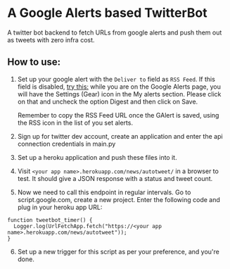 # A Google Alerts based TwitterBot
A twitter bot backend to fetch URLs from google alerts and push them out as tweets with zero infra cost.

## How to use:
1. Set up your google alert with the `Deliver to` field as `RSS Feed`. If this field is disabled, [try this:](https://support.google.com/websearch/forum/AAAAgtjJeM4oNR25UbTOL8/?hl=en) while you are on the Google Alerts page, you will have the Settings (Gear) icon in the My alerts section. Please click on that and uncheck the option Digest and then click on Save. 

    Remember to copy the RSS Feed URL once the GAlert is saved, using the RSS icon in the list of you set alerts.

2. Sign up for twitter dev account, create an application and enter the api connection credentials in main.py

3. Set up a heroku application and push these files into it.

4. Visit `<your app name>.herokuapp.com/news/autotweet/` in a browser to test. It should give a JSON response with a status and tweet count.

5. Now we need to call this endpoint in regular intervals. Go to script.google.com, create a new project. Enter the following code and plug in your heroku app URL:
```
function tweetbot_timer() {
  Logger.log(UrlFetchApp.fetch("https://<your app name>.herokuapp.com/news/autotweet"));
}
```

6. Set up a new trigger for this script as per your preference, and you're done.
